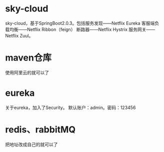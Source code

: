 # sky-cloud
sky-cloud，基于SpringBoot2.0.3。包括服务发现——Netflix Eureka  客服端负载均衡——Netflix Ribbon（feign）  断路器——Netflix Hystrix  服务网关——Netflix Zuul。
# maven仓库
使用阿里云的就可以了
# eureka
关于eureka，加入了Security。
默认账户：admin。密码：123456
# redis、rabbitMQ
把地址改成自己的就可以了